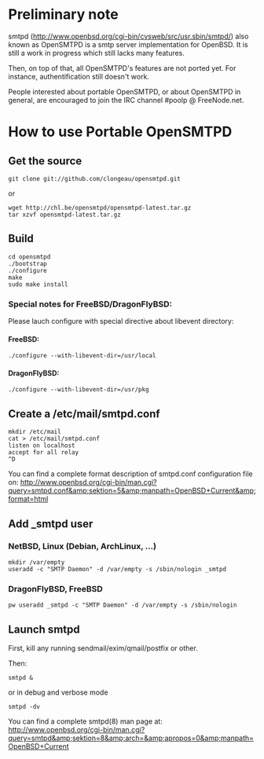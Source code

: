 Preliminary note
================

smtpd (<http://www.openbsd.org/cgi-bin/cvsweb/src/usr.sbin/smtpd/>) also known as
OpenSMTPD is a smtp server implementation for OpenBSD. It is still a work in
progress which still lacks many features.

Then, on top of that, all OpenSMTPD's features are not ported yet. For instance,
authentification still doesn't work.

People interested about portable OpenSMTPD, or about OpenSMTPD in general, are
encouraged to join the IRC channel #poolp @ FreeNode.net.


How to use Portable OpenSMTPD
=============================

Get the source
--------------

    git clone git://github.com/clongeau/opensmtpd.git

or

    wget http://chl.be/opensmtpd/opensmtpd-latest.tar.gz
    tar xzvf opensmtpd-latest.tar.gz


Build
-----

    cd opensmtpd  
    ./bootstrap  
    ./configure  
    make  
    sudo make install  

### Special notes for FreeBSD/DragonFlyBSD:

Please lauch configure with special directive about libevent directory:

#### FreeBSD:

    ./configure --with-libevent-dir=/usr/local

#### DragonFlyBSD:

    ./configure --with-libevent-dir=/usr/pkg


Create a /etc/mail/smtpd.conf
-----------------------------

    mkdir /etc/mail  
    cat > /etc/mail/smtpd.conf  
    listen on localhost  
    accept for all relay  
    ^D  
    

You can find a complete format description of smtpd.conf configuration file on:
<http://www.openbsd.org/cgi-bin/man.cgi?query=smtpd.conf&amp;sektion=5&amp;manpath=OpenBSD+Current&amp;format=html>


Add _smtpd user
---------------

### NetBSD, Linux (Debian, ArchLinux, ...)

    mkdir /var/empty  
    useradd -c "SMTP Daemon" -d /var/empty -s /sbin/nologin _smtpd

### DragonFlyBSD, FreeBSD

    pw useradd _smtpd -c "SMTP Daemon" -d /var/empty -s /sbin/nologin


Launch smtpd
------------

First, kill any running sendmail/exim/qmail/postfix or other.

Then:

    smtpd &

or in debug and verbose mode

    smtpd -dv

You can find a complete smtpd(8) man page at:
<http://www.openbsd.org/cgi-bin/man.cgi?query=smtpd&amp;sektion=8&amp;arch=&amp;apropos=0&amp;manpath=OpenBSD+Current>

